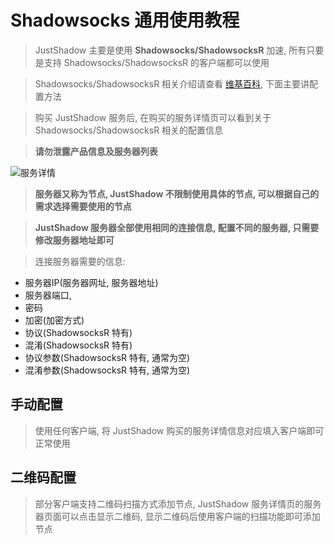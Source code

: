 # Shadowsocks 通用使用教程

> JustShadow 主要是使用 **Shadowsocks/ShadowsocksR** 加速, 所有只要是支持 Shadowsocks/ShadowsocksR 的客户端都可以使用

> Shadowsocks/ShadowsocksR 相关介绍请查看 [维基百科](https://zh.wikipedia.org/wiki/Shadowsocks), 下面主要讲配置方法

> 购买 JustShadow 服务后, 在购买的服务详情页可以看到关于 Shadowsocks/ShadowsocksR 相关的配置信息

> **请勿泄露产品信息及服务器列表**

![服务详情](/assets/img/Snipaste_2017-12-12_10-36-46.png)

> **服务器又称为节点, JustShadow 不限制使用具体的节点, 可以根据自己的需求选择需要使用的节点**

> **JustShadow 服务器全部使用相同的连接信息, 配置不同的服务器, 只需要修改服务器地址即可**

> 连接服务器需要的信息:
* 服务器IP(服务器网址, 服务器地址)
* 服务器端口,
* 密码
* 加密(加密方式)
* 协议(ShadowsocksR 特有)
* 混淆(ShadowsocksR 特有)
* 协议参数(ShadowsocksR 特有, 通常为空)
* 混淆参数(ShadowsocksR 特有, 通常为空)


## 手动配置
> 使用任何客户端, 将 JustShadow 购买的服务详情信息对应填入客户端即可正常使用

## 二维码配置

> 部分客户端支持二维码扫描方式添加节点, JustShadow 服务详情页的服务器页面可以点击显示二维码, 显示二维码后使用客户端的扫描功能即可添加节点


